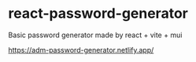 # react-password-generator
Basic password generator made by react + vite + mui

https://adm-password-generator.netlify.app/
